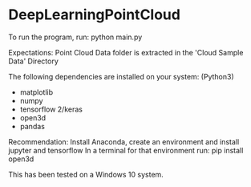 # DeepLearningPointCloud

To run the program, run: 
python main.py

Expectations:
Point Cloud Data folder is extracted in the 'Cloud Sample Data' Directory

The following dependencies are installed on your system:
(Python3)
- matplotlib
- numpy
- tensorflow 2/keras
- open3d
- pandas

Recommendation:
Install Anaconda, create an environment and install jupyter and tensorflow
In a terminal for that environment run:
pip install open3d

This has been tested on a Windows 10 system.
